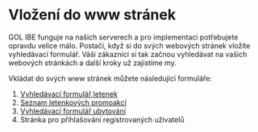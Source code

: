 # Vložení do www stránek

GOL IBE funguje na našich serverech a pro implementaci potřebujete opravdu velice málo. Postačí, když si do svých webových stránek vložíte vyhledávací formulář. Váši zákazníci si tak začnou vyhledávat na vašich webových stránkách a další kroky už zajistíme my.

Vkládat do svých www stránek můžete následující formuláře:

1. [Vyhledávací formulář letenek](vlozeni-vyhledavaciho-formulare-letenek.md)
2. [Seznam letenkových promoakcí](vlozeni-seznamu-promoakci.md)
3. [Vyhledávací formulář ubytování](vlozeni-vyhledavaciho-formulare-ubytovani.md)
4. Stránka pro přihlašování registrovaných uživatelů



